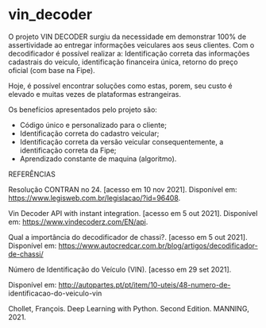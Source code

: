 # vin_decoder

O projeto VIN DECODER surgiu da necessidade em demonstrar 100% de
assertividade ao entregar informações veiculares aos seus clientes. Com o
decodificador é possível realizar a: Identificação correta das informações cadastrais
do veiculo, identificação financeira única, retorno do preço oficial (com base na
Fipe).

Hoje, é possível encontrar soluções como estas, porem, seu custo é elevado e
muitas vezes de plataformas estrangeiras.

Os benefícios apresentados pelo projeto são:
- Código único e personalizado para o cliente;
- Identificação correta do cadastro veicular;
- Identificação correta da versão veicular consequentemente, a identificação correta da Fipe;
- Aprendizado constante de maquina (algoritmo).

REFERÊNCIAS

Resolução CONTRAN no 24. [acesso em 10 nov 2021]. Disponível em:
https://www.legisweb.com.br/legislacao/?id=96408.

Vin Decoder API with instant integration. [acesso em 5 out 2021].
Disponível em: https://www.vindecoderz.com/EN/api.

Qual a importância do decodificador de chassi?. [acesso em 5 out 2021].
Disponível em:
https://www.autocredcar.com.br/blog/artigos/decodificador-de-chassi/

Número de Identificação do Veículo (VIN). [acesso em 29 set 2021].

Disponível em: http://autopartes.pt/pt/item/10-uteis/48-numero-de-
identificacao-do-veiculo-vin

Chollet, François. Deep Learning with Python. Second Edition.
MANNING, 2021.
